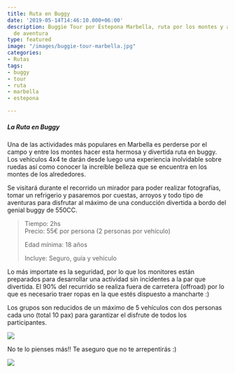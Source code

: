 ```yaml
---
title: Ruta en Buggy
date: '2019-05-14T14:46:10.000+06:00'
description: Buggie Tour por Estepona Marbella, ruta por los montes y arroyos, turismo
  de aventura
type: featured
image: "/images/buggie-tour-marbella.jpg"
categories:
- Rutas
tags:
- buggy
- tour
- ruta
- marbella
- estepona

---
```

##### La Ruta en Buggy

Una de las actividades más populares en Marbella es perderse por el campo y entre los montes hacer esta hermosa y divertida ruta en buggy. Los vehículos 4x4 te darán desde luego una experiencia inolvidable sobre ruedas así como conocer la increíble belleza que se encuentra en los montes de los alrededores.

Se visitará durante el recorrido un mirador para poder realizar fotografías, tomar un refrigerio y pasaremos por cuestas, arroyos y todo tipo de aventuras para disfrutar al máximo de una conducción divertida a bordo del genial buggy de 550CC.

> Tiempo: 2hs  
> Precio: 55€ por persona (2 personas por vehículo)
>
> Edad mínima: 18 años
>
> Incluye: Seguro, guía y vehículo

Lo más importate es la seguridad, por lo que los monitores están preparados para desarrollar una actividad sin incidentes a la par que divertida. El 90% del recurrido se realiza fuera de carretera (offroad) por lo que es necesario traer ropas en la que estés dispuesto a mancharte :)

Los grupos son reducidos de un máximo de 5 vehículos con dos personas cada uno (total 10 pax) para garantizar el disfrute de todos los participantes.

![](/images/actividad-buggy-marbella.jpg)

No te lo pienses más!! Te aseguro que no te arrepentirás :)

[![](/images/boton-reservar-actividades.png)](https://actividadesmarbella.typeform.com/to/DCfs28au "Reservar actividad Buggy")
